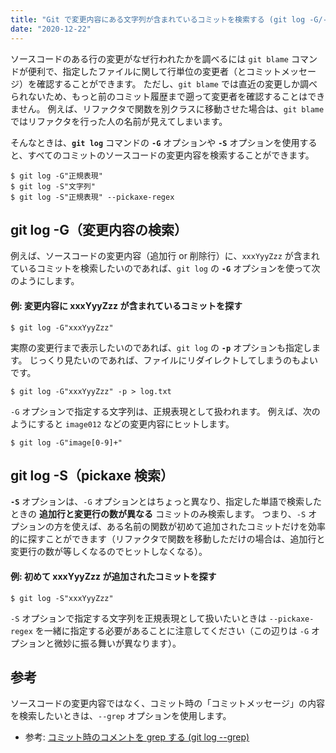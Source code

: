 ```yaml
---
title: "Git で変更内容にある文字列が含まれているコミットを検索する (git log -G/-S)"
date: "2020-12-22"
---
```


ソースコードのある行の変更がなぜ行われたかを調べるには `git blame` コマンドが便利で、指定したファイルに関して行単位の変更者（とコミットメッセージ）を確認することができます。
ただし、`git blame` では直近の変更しか調べられないため、もっと前のコミット履歴まで遡って変更者を確認することはできません。
例えば、リファクタで関数を別クラスに移動させた場合は、`git blame` ではリファクタを行った人の名前が見えてしまいます。

そんなときは、__`git log`__ コマンドの __`-G`__ オプションや __`-S`__ オプションを使用すると、すべてのコミットのソースコードの変更内容を検索することができます。

```
$ git log -G"正規表現"
$ git log -S"文字列"
$ git log -S"正規表現" --pickaxe-regex
```


git log -G（変更内容の検索）
----

例えば、ソースコードの変更内容（追加行 or 削除行）に、`xxxYyyZzz` が含まれているコミットを検索したいのであれば、`git log` の __`-G`__ オプションを使って次のようにします。

#### 例: 変更内容に xxxYyyZzz が含まれているコミットを探す

```
$ git log -G"xxxYyyZzz"
```

実際の変更行まで表示したいのであれば、`git log` の __`-p`__ オプションも指定します。
じっくり見たいのであれば、ファイルにリダイレクトしてしまうのもよいです。

```
$ git log -G"xxxYyyZzz" -p > log.txt
```

`-G` オプションで指定する文字列は、正規表現として扱われます。
例えば、次のようにすると `image012` などの変更内容にヒットします。

```
$ git log -G"image[0-9]+"
```


git log -S（pickaxe 検索）
----

__`-S`__ オプションは、`-G` オプションとはちょっと異なり、指定した単語で検索したときの __追加行と変更行の数が異なる__ コミットのみ検索します。
つまり、`-S` オプションの方を使えば、ある名前の関数が初めて追加されたコミットだけを効率的に探すことができます（リファクタで関数を移動しただけの場合は、追加行と変更行の数が等しくなるのでヒットしなくなる）。

#### 例: 初めて xxxYyyZzz が追加されたコミットを探す

```
$ git log -S"xxxYyyZzz"
```

`-S` オプションで指定する文字列を正規表現として扱いたいときは `--pickaxe-regex` を一緒に指定する必要があることに注意してください（この辺りは `-G` オプションと微妙に振る舞いが異なります）。


参考
----

ソースコードの変更内容ではなく、コミット時の「コミットメッセージ」の内容を検索したいときは、`--grep` オプションを使用します。

- 参考: [コミット時のコメントを grep する (git log --grep)](./grep-log.html)
